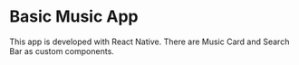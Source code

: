 # Basic Music App
 This app is developed with React Native. There are Music Card and Search Bar as custom components.

